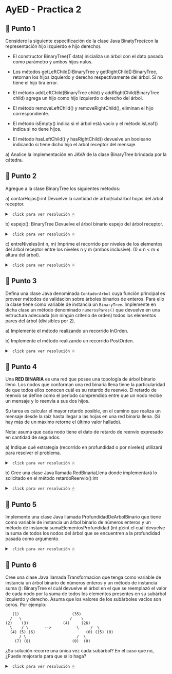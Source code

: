 # AyED - Practica 2

## 🔵 Punto 1

Considere la siguiente especificación de la clase Java BinatyTree(con la representación hijo izquierdo e hijo derecho).

* El constructor BinaryTree(T data) inicializa un árbol con el dato pasado como parámetro y ambos hijos nulos.

* Los métodos getLeftChild():BinaryTree<T> y getRightChild():BinaryTree<T>, retornan los hijos izquierdo y derecho respectivamente del árbol. Si no tiene el hijo tira error.

* El método addLeftChild(BinaryTree<T> child) y addRightChild(BinaryTree<T> child)
agrega un hijo como hijo izquierdo o derecho del árbol.

* El método removeLeftChild() y removeRightChild(), eliminan el hijo correspondiente.

* El método isEmpty() indica si el árbol está vacío y el método isLeaf() indica si no tiene hijos.

* El método hasLeftChild() y hasRightChild() devuelve un booleano indicando si tiene dicho hijo el árbol receptor del mensaje.

a) Analice la implementación en JAVA de la clase BinaryTree brindada por la cátedra.

## 🔵 Punto 2

Agregue a la clase BinaryTree los siguientes métodos:

a) contarHojas():int Devuelve la cantidad de árbol/subárbol hojas del árbol receptor.

<details><summary> <code> click para ver resolución 🖱 </code></summary><br>

~~~java
public int contarHojas() {
	int hojas_izq = 0;
	int hojas_der = 0;
	if (this.isEmpty()){
		return 0; //condicion de corte 
	}else if (this.isLeaf()){
		return 1; //es una hoja
	}else {
		if (this.hasLeftChild()){
			hojas_izq = this.getLeftChild().contarHojas();
		}
		if (this.hasRightChild()){
			hojas_der = this.getRightChild().contarHojas();
		}
	}
	return hojas_der + hojas_izq;
}
~~~

</details>

b) espejo(): BinaryTree<T> Devuelve el árbol binario espejo del árbol receptor.

<details><summary> <code> click para ver resolución 🖱 </code></summary><br>

~~~java
public BinaryTree<T> espejo(){
	/*Usamos el constructor BinaryTree(T data) para inicializar aux con el dato 
	de la raíz del árbol original.*/
	BinaryTree<T> aux = new BinaryTree(this.getData());
		
	/*Invertimos los hijos*/
	if (this.hasLeftChild()){
		aux.addRightChild(aux.getLeftChild().espejo());
	}       		  
	if (this.hasRightChild()){
		aux.addLeftChild(aux.getRightChild().espejo());
	}
    return aux;
}
~~~

</details>

c) entreNiveles(int n, m) Imprime el recorrido por niveles de los elementos del árbol receptor entre los niveles n y m (ambos inclusive). (0 ≤ n < m ≤ altura del árbol).

<details><summary> <code> click para ver resolución 🖱 </code></summary><br>

~~~java
public void entreNiveles(int n, int m){
	// verifico que el arbol no este vacío y n y m sean válidos
	if (this.isEmpty() || n < 0 || m < n){
		return;
	}
	/*usamos una cola para realizar recorrido por niveles. Iniciamos 
	añadiendo el nodo raiz (this). Además iniciamos en el nivel 0 y vamos
	llevando registro de en que nivel estamos para saber cuando imprimir*/
	Queue<BinaryTree> cola = new LinkedList<>();
	cola.add(this);
	int nivel = 0;
		
	while (!cola.isEmpty()){
		int aux = cola.size(); // Número de nodos en el nivel actual
		if (nivel >= n && nivel <= m ) { // Entra al if si esta entre n y m
			System.out.print("Nivel "+nivel+" --> ");
			for (int i=0;i<aux;i++){
				BinaryTree<T> nodo = cola.remove(); //extraigo el nodo en la parte frontal de la cola
				System.out.print(getData()+" "); //imprimo
				if (nodo.hasLeftChild()){
					cola.add(nodo.getLeftChild());
				}
				if (nodo.hasRightChild()){
					cola.add(nodo.getRightChild());
				}
    		}
			System.out.println(); //salto de linea
		} else {	//Si no esta entre n y m solo saco los nodos de la cola
			for (int i=0;i<aux;i++){
				cola.remove();
			}
		}
        nivel++; //avanzo en el nivel del arbol
	}
}
~~~
</details>

## 🔵 Punto 3

Defina una clase Java denominada <code>ContadorArbol</code> cuya función principal es proveer métodos de validación sobre árboles binarios de enteros. Para ello la clase tiene como variable de instancia un <code>BinaryTree<Integer></code>. Implemente en dicha clase un método denominado <code>numerosPares()</code> que devuelve en una estructura adecuada (sin ningún criterio de orden) todos los elementos pares del árbol (divisibles por 2).

a) Implemente el método realizando un recorrido InOrden.

b) Implemente el método realizando un recorrido PostOrden.

<details><summary> <code> click para ver resolución 🖱 </code></summary><br>

~~~java
package practica02.ejercicio3;
import java.util.LinkedList;
import practica02.ejercicio1y2.BinaryTree;


public class ContadorArbol {
    //variable de instancia
    private BinaryTree<Integer> arbol;

    //constructor
    public ContadorArbol(BinaryTree<Integer> unArbol) {
        arbol = unArbol;
    }

    /*Método numerosPares() que devuelve en una estructura 
    adecuada todos los elementos pares del árbol */

    // (a) InOrder (se procesa hijo izquierdo - raiz - hijo derecho)
    public LinkedList<Integer> numerosParesInOr() {
        LinkedList<Integer> lista = new LinkedList<Integer>();
        if (!arbol.isEmpty()) // Si tengo elemento en el arbol ejecuto
            this.numerosParesInOrder(arbol, lista);
        return lista;
    }

    private void numerosParesInOrder(BinaryTree<Integer> arbol, LinkedList<Integer> lista) {
        if (arbol.hasLeftChild())
            numerosParesInOrder(arbol.getLeftChild(), lista);
        if (arbol.getData() % 2 == 0)
            lista.add(arbol.getData());
        if (arbol.hasRightChild())
            numerosParesInOrder(arbol.getRightChild(), lista);
    }

    // (b) PostOrden (se procesa hijo izquierdo - hijo derecho - raiz)
    public LinkedList<Integer> numerosParesPostOr() {
        LinkedList<Integer> lista = new LinkedList<Integer>();
        if (!arbol.isEmpty()) // Si tengo elemento en el arbol ejecuto
            this.numerosParesPostOrder(arbol, lista);
        return lista;
    }

    private void numerosParesPostOrder(BinaryTree<Integer> arbol, LinkedList<Integer> lista) {
        if (arbol.hasLeftChild())
            numerosParesPostOrder(arbol.getLeftChild(), lista);
        if (arbol.hasRightChild())
            numerosParesPostOrder(arbol.getRightChild(), lista);
        if (arbol.getData() % 2 == 0)
            lista.add(arbol.getData());
    }
}
~~~

</details>

## 🔵 Punto 4

Una **RED BINARIA** es una red que posee una topología de árbol binario lleno. Los nodos que conforman una red binaria llena tiene la particularidad de que todos ellos conocen cuál es su retardo de reenvío. El retardo de reenvío se define como el período comprendido entre que un nodo recibe un mensaje y lo reenvía a sus dos hijos.

Su tarea es calcular el mayor retardo posible, en el camino que realiza un mensaje desde la raíz hasta llegar a las hojas en una red binaria llena. (Si hay más de un máximo retorne el último valor hallado).

Nota: asuma que cada nodo tiene el dato de retardo de reenvío expresado en cantidad de segundos.

a) Indique qué estrategia (recorrido en profundidad o por niveles) utilizará para resolver el problema.

<details><summary> <code> click para ver resolución 🖱 </code></summary><br>

Para resolver este problema, la estrategia más adecuada sería un recorrido en profundidad utilizando un enfoque PostOrden (izquierda, derecha, raíz).

Puesto que el objetivo es encontrar el mayor retardo acumulado desde la raíz hasta las hojas en una red binaria llena, lo que implica analizar todas las ramas de la red (desde la raíz hasta las hojas); un recorrido en profundidad es la mejor opción porque nos permite explorar cada rama completamente antes de pasar a la siguiente. Esto es útil porque necesitamos sumar los retardos de cada nodo en el camino y así identificar cuál rama tiene el mayor retardo.

Utilizar un recorrido en PostOrden es eficiente para este tipo de problemas, ya que primero calculamos el retardo de los hijos antes de volver al padre. De este modo, cuando llegamos a la raíz, ya sabemos cuál es el retardo acumulado más largo en sus subárboles. En cada paso, comparamos los retardos de los hijos de un nodo y sumamos el mayor retardo al del nodo actual, propagando esta suma hacia la raíz.

**Estrategia:**

* Caso base: Si llegamos a una hoja, simplemente retornamos su retardo.

* Paso recursivo: Para cada nodo interno, llamamos recursivamente a sus hijos izquierdo y derecho para obtener el mayor retardo de esos caminos, sumamos el retardo del nodo actual y devolvemos el valor acumulado.

------------------------

</details>

b) Cree una clase Java llamada RedBinariaLlena donde implementará lo solicitado en el método retardoReenvio():int

<details><summary> <code> click para ver resolución 🖱 </code></summary><br>

~~~java
package practica02.ejercicio4;

import practica02.ejercicio1y2.BinaryTree;

public class RedBinariaLlena {

    private BinaryTree<Integer> arbol;

    public RedBinariaLlena(BinaryTree<Integer> unArbol) {
        this.arbol = unArbol;
    }

    public int retardoReenvio() {
        int retardo = 0; //inicializo
        if (!arbol.isEmpty()) //veo que el arbol no este vacio
            retardo = calcularRetardo(arbol); //metodo recursivo
        return retardo;
    }

    private int calcularRetardo(BinaryTree<Integer> arbol) {
        int retL = 0;
        int retR = 0;
        /*llamamos recursivamente a sus hijos izquierdo y 
        derecho para obtener el mayor retardo de esos caminos*/
        if (arbol.hasLeftChild())
            retL = calcularRetardo(arbol.getLeftChild());
        if (arbol.hasRightChild())
            retR = calcularRetardo(arbol.getRightChild());
        /*obtenemos el mayor retardo, sumamos el retardo del 
        nodo actual y devolvemos el valor acumulado */
        return (Math.max(retL, retR)) + arbol.getData();
    }
}
~~~

Main.java
~~~java
package practica02.ejercicio4;
import practica02.ejercicio1y2.BinaryTree;

public class Main {
    public static void main(String[] args) {
        BinaryTree<Integer> arbol = new BinaryTree<Integer>(10);
        arbol.addLeftChild(new BinaryTree<>(2));
        arbol.getLeftChild().addLeftChild(new BinaryTree<>(5));
        arbol.getLeftChild().getLeftChild().addLeftChild(new BinaryTree<>(7));
        arbol.getLeftChild().getLeftChild().addRightChild(new BinaryTree<>(8));
        arbol.getLeftChild().addRightChild(new BinaryTree<>(4));
        arbol.getLeftChild().getRightChild().addLeftChild(new BinaryTree<>(5));
        arbol.getLeftChild().getRightChild().addRightChild(new BinaryTree<>(6));
        arbol.addRightChild(new BinaryTree<>(3));
        arbol.getRightChild().addLeftChild(new BinaryTree<>(9));
        arbol.getRightChild().getLeftChild().addLeftChild(new BinaryTree<>(12));
        arbol.getRightChild().getLeftChild().addRightChild(new BinaryTree<>(8));
        arbol.getRightChild().addRightChild(new BinaryTree<>(8));
        arbol.getRightChild().getRightChild().addLeftChild(new BinaryTree<>(2));
        arbol.getRightChild().getRightChild().addRightChild(new BinaryTree<>(1));

        RedBinariaLlena aLleno = new RedBinariaLlena(arbol);
        System.out.println("El retardo máximo de envio es: "+aLleno.retardoReenvio());
    }
}
~~~

</details>

## 🔵 Punto 5

Implemente una clase Java llamada ProfundidadDeArbolBinario que tiene como variable de instancia un árbol binario de números enteros y un método de instancia sumaElementosProfundidad (int p):int el cuál devuelve la suma de todos los nodos del árbol que se encuentren a la profundidad pasada como argumento.

<details><summary> <code> click para ver resolución 🖱 </code></summary><br>

~~~java
package practica02.ejercicio5;

import practica02.ejercicio1y2.BinaryTree;

public class ProfundidadDeArbolBinario {

    // Variable de instancia que almacena el árbol binario de enteros
    private BinaryTree<Integer> arbol;

    /*Constructor que inicializa la instancia de 
    ProfundidadDeArbolBinario con un árbol binario dado*/
    public ProfundidadDeArbolBinario(BinaryTree<Integer> unArbol) {
        arbol = unArbol;
    }

    /**
     * Método que calcula la suma de los elementos del árbol que se encuentran en 
     * una profundidad dada.
     * @param prof la profundidad en la que queremos sumar los nodos.
     * @return la suma de los nodos en la profundidad especificada.
     */
    public int sumaElementosProfundidad(int prof) {
        // Si el árbol no está vacío, inicia el proceso de sumar los elementos.
        if (!arbol.isEmpty()) {
            // Llama a un método auxiliar para realizar el recorrido y sumar los elementos.
            return sumarElementos(arbol, prof, 0);
        } else {
            // Si el árbol está vacío, la suma es 0.
            return 0;
        }
    }

    /**
     * Método recursivo que suma los elementos de un árbol binario a una profundidad dada.
     * @param arbol el árbol binario actual en el que estamos trabajando.
     * @param prof la profundidad que estamos buscando.
     * @param nivel el nivel actual en el que nos encontramos en el recorrido del árbol.
     * @return la suma de los nodos en la profundidad especificada.
     */
    private int sumarElementos(BinaryTree<Integer> arbol, int prof, int nivel) {
        // Si el nivel actual es igual a la profundidad buscada
        if (prof == nivel) {
            // Retorna el valor del nodo actual, ya que estamos en la profundidad deseada.
            return arbol.getData();
        } else {
            int suma = 0; // Variable para acumular la suma de los nodos a la profundidad deseada.

            // Si el nodo actual tiene un hijo izquierdo, seguimos recorriendo el subárbol izquierdo.
            if (arbol.hasLeftChild()) {
                // Llamada recursiva para recorrer el hijo izquierdo, aumentando el nivel en 1.
                suma += sumarElementos(arbol.getLeftChild(), prof, nivel + 1);
            }

            // Si el nodo actual tiene un hijo derecho, seguimos recorriendo el subárbol derecho.
            if (arbol.hasRightChild()) {
                // Llamada recursiva para recorrer el hijo derecho, aumentando el nivel en 1.
                suma += sumarElementos(arbol.getRightChild(), prof, nivel + 1);
            }

            // Retorna la suma de los nodos en los subárboles izquierdo y derecho a la profundidad deseada.
            // No suma el valor del nodo actual si no estamos en la profundidad buscada.
            return suma;
        }
    }
}
~~~

Main.java
~~~java
package practica02.ejercicio5;

import practica02.ejercicio1y2.BinaryTree;
import java.util.Scanner;

public class Main {
    public static void main(String[] args) {
        BinaryTree<Integer> arbol = new BinaryTree<Integer>(4);
        arbol.addLeftChild(new BinaryTree<>(2));
        arbol.getLeftChild().addLeftChild(new BinaryTree<>(1));
        arbol.getLeftChild().addRightChild(new BinaryTree<>(3));
        arbol.addRightChild(new BinaryTree<>(6));
        arbol.getRightChild().addLeftChild(new BinaryTree<>(5));

        arbol.imprimir();
        System.out.println("");
        ProfundidadDeArbolBinario a = new ProfundidadDeArbolBinario(arbol);
        Scanner s = new Scanner(System.in);
        System.out.print("Ingrese profundidad: ");
        int prof = s.nextInt();
        s.close();
        System.out.println("Suma de elementos a profundidad " + prof + ": " + a.sumaElementosProfundidad(prof));
    }
}
~~~

</details>

## 🔵 Punto 6

Cree una clase Java llamada Transformacion que tenga como variable de instancia un árbol binario de números enteros y un método de instancia suma (): BinaryTree<Integer> el cuál devuelve el árbol en el que se reemplazó el valor de cada nodo por la suma de todos los elementos presentes en su subárbol izquierdo y derecho. Asuma que los valores de los subárboles vacíos son ceros. Por ejemplo:

~~~
   (1)					     (35)	
  /   \					    /    \
(2)    (3)				 (4)     (26)			
  \    / \		 -->	   	   \     /  \
  (4) (5) (6)		       		   (0) (15) (0)
      / \				       /  \
    (7) (8)				     (0)  (0)
~~~

¿Su solución recorre una única vez cada subárbol? En el caso que no, ¿Puede mejorarla para que sí lo haga?

<details><summary> <code> click para ver resolución 🖱 </code></summary><br>

</details>

